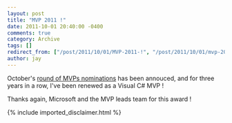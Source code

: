 ```yaml
---
layout: post
title: "MVP 2011 !"
date: 2011-10-01 20:40:00 -0400
comments: true
category: Archive
tags: []
redirect_from: ["/post/2011/10/01/MVP-2011-!", "/post/2011/10/01/mvp-2011-!"]
author: jay
---
```

<!-- more -->
<p>October's <a href="http://blogs.msdn.com/b/mvpawardprogram/archive/2011/10/01/congratulations-new-and-renewed-mvp-awardees-for-this-quarter.aspx">round of MVPs nominations</a> has been annouced, and for three years in a row, I've been renewed as a Visual C# MVP !</p>
<p>Thanks again, Microsoft and the MVP leads team for this award !</p>
{% include imported_disclaimer.html %}
